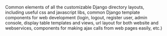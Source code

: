 Common elements of all the customizable Django directory layouts, including useful css and javascript libs,
common Django template components for web development (login, logout, register user, admin console, display table templates and views, url layout for both website and webservices, components for making ajax calls from web pages easily, etc.)
